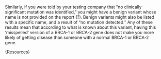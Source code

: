 Similarly, if you were told by your testing company that “no clinically significant mutation was identified,” you might have a benign variant whose name is not provided on the report \(?\). Benign variants might also be listed with a specific name, and a result of “no mutation detected.” Any of these results mean that according to what is known about this variant, having this ‘misspelled’ version of a BRCA-1 or BRCA-2 gene does not make you more likely of getting disease than someone with a normal BRCA-1 or BRCA-2 gene. 

{Resources}

